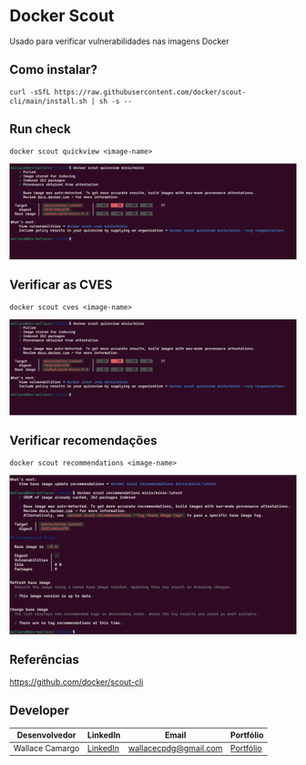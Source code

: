 # Docker Scout
Usado para verificar vulnerabilidades nas imagens Docker

## Como instalar?
```
curl -sSfL https://raw.githubusercontent.com/docker/scout-cli/main/install.sh | sh -s --
```

## Run check
```
docker scout quickview <image-name>
```

![image](assets/sample-quickview.png)

## Verificar as CVES
```
docker scout cves <image-name>
```

![image](assets/sample-quickview.png)

## Verificar recomendações 
```
docker scout recommendations <image-name>
```

![image](assets/sample-recomendations.png)

## Referências
https://github.com/docker/scout-cli



## Developer
| Desenvolvedor      | LinkedIn                                   | Email                        | Portfólio                              |
|--------------------|--------------------------------------------|------------------------------|----------------------------------------|
| Wallace Camargo    | [LinkedIn](https://www.linkedin.com/in/wallace-camargo-35b615171/) | wallacecpdg@gmail.com        | [Portfólio](https://wlcamargo.github.io/)   |


